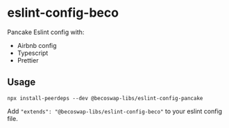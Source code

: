 # eslint-config-beco

Pancake Eslint config with:

- Airbnb config
- Typescript
- Prettier

## Usage

```
npx install-peerdeps --dev @becoswap-libs/eslint-config-pancake
```

Add `"extends": "@becoswap-libs/eslint-config-beco"` to your eslint config file.
